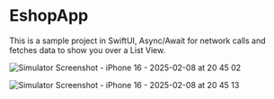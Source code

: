 # EshopApp
This is a sample project in SwiftUI, Async/Await for network calls and fetches data to show you over a List View. 

![Simulator Screenshot - iPhone 16 - 2025-02-08 at 20 45 02](https://github.com/user-attachments/assets/6c18524e-df38-4b6e-94a6-88b2bd383001)

![Simulator Screenshot - iPhone 16 - 2025-02-08 at 20 45 13](https://github.com/user-attachments/assets/9e527a18-37ae-44df-a581-a5fd8323a7e3)
